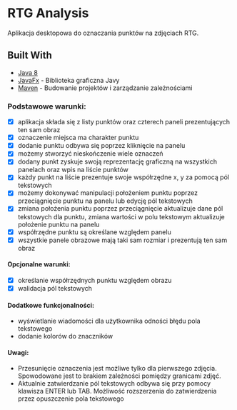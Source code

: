 # RTG Analysis

Aplikacja desktopowa do oznaczania punktów na zdjęciach RTG.

## Built With

* [Java 8](https://www.oracle.com/pl/java/)
* [JavaFx](https://openjfx.io/) - Biblioteka graficzna Javy
* [Maven](https://maven.apache.org/) - Budowanie projektów i zarządzanie zależnościami

### Podstawowe warunki:

 * [x] aplikacja składa się z listy punktów oraz czterech paneli prezentujących ten sam
 obraz
 * [x] oznaczenie miejsca ma charakter punktu
 * [x] dodanie punktu odbywa się poprzez kliknięcie na panelu
 * [x] możemy stworzyć nieskończenie wiele oznaczeń
 * [x] dodany punkt zyskuje swoją reprezentację graficzną na wszystkich panelach oraz
 wpis na liście punktów
 * [x] każdy punkt na liście prezentuje swoje współrzędne x, y za pomocą pól tekstowych
 * [x] możemy dokonywać manipulacji położeniem punktu poprzez przeciągnięcie punktu
 na panelu lub edycję pól tekstowych
 * [x] zmiana położenia punktu poprzez przeciągnięcie aktualizuje dane pól tekstowych dla
 punktu, zmiana wartości w polu tekstowym aktualizuje położenie punktu na panelu
 * [x] współrzędne punktu są określane względem panelu
 * [x] wszystkie panele obrazowe mają taki sam rozmiar i prezentują ten sam obraz
 
 #### Opcjonalne warunki:
 
 * [x] określanie współrzędnych punktu względem obrazu
 * [x] walidacja pól tekstowych
 
 #### Dodatkowe funkcjonalności:
 
 * wyświetlanie wiadomości dla użytkownika odności błędu pola tekstowego
 * dodanie kolorów do znaczników
 
 #### Uwagi:
 
 * Przesunięcie oznaczenia jest możliwe tylko dla pierwszego zdjęcia. Spowodowane jest to brakiem 
   zależności pomiędzy granicami zdjęć.
 * Aktualnie zatwierdzanie pól tekstowych odbywa się przy pomocy klawisza ENTER lub TAB. 
   Możliwość rozszerzenia do zatwierdzenia przez opuszczenie pola tekstowego